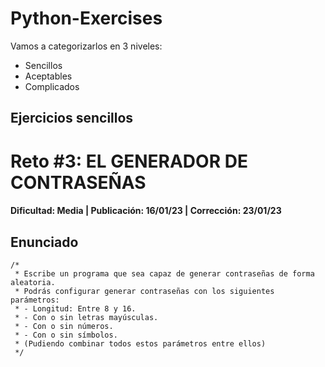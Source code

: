 # Python-Exercises
Vamos a categorizarlos en 3 niveles:
+ Sencillos
+ Aceptables
+ Complicados


Ejercicios sencillos
---

# Reto #3: EL GENERADOR DE CONTRASEÑAS
#### Dificultad: Media | Publicación: 16/01/23 | Corrección: 23/01/23

## Enunciado

```
/*
 * Escribe un programa que sea capaz de generar contraseñas de forma aleatoria.
 * Podrás configurar generar contraseñas con los siguientes parámetros:
 * - Longitud: Entre 8 y 16.
 * - Con o sin letras mayúsculas.
 * - Con o sin números.
 * - Con o sin símbolos.
 * (Pudiendo combinar todos estos parámetros entre ellos)
 */
```

